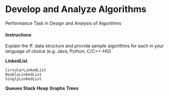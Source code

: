 # Develop and Analyze Algorithms
Performance Task in Design and Analysis of Algorithms

#### Instructions

Explain the ff. data structure and provide sample algorithms for each in your language of choice (e.g. Java, Python, C/C++-HG)

**LinkedList**
```
CircularLinkedList
DoublyLinkedList
SinglyLinkedList
```
**Queues**
**Stack**
**Heap**
**Graphs**
**Trees**
